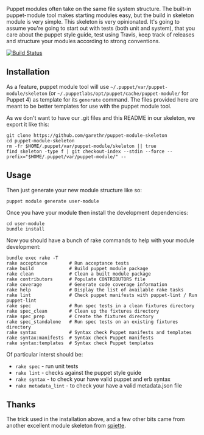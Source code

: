 Puppet modules often take on the same file system structure. The
built-in puppet-module tool makes starting modules easy, but the build
in skeleton module is very simple. This skeleton is very opinionated.
It's going to assume you're going to start out with tests (both unit and
system), that you care about the puppet style guide, test using Travis,
keep track of releases and structure your modules according to strong
conventions.

[![Build
Status](https://travis-ci.org/garethr/puppet-module-skeleton.svg?branch=master)](https://travis-ci.org/garethr/puppet-module-skeleton)

## Installation

As a feature, puppet module tool will use `~/.puppet/var/puppet-module/skeleton`
(or `~/.puppetlabs/opt/puppet/cache/puppet-module/` for Puppet 4) as template for
its `generate` command. The files provided here are meant to be better templates
for use with the puppet module tool.

As we don't want to have our .git files and this README in our skeleton, we export it like this:

    git clone https://github.com/garethr/puppet-module-skeleton
    cd puppet-module-skeleton
    rm -fr $HOME/.puppet/var/puppet-module/skeleton || true
    find skeleton -type f | git checkout-index --stdin --force --prefix="$HOME/.puppet/var/puppet-module/" --

## Usage

Then just generate your new module structure like so:

    puppet module generate user-module

Once you have your module then install the development dependencies:

    cd user-module
    bundle install

Now you should have a bunch of rake commands to help with your module
development:

    bundle exec rake -T
    rake acceptance        # Run acceptance tests
    rake build             # Build puppet module package
    rake clean             # Clean a built module package
    rake contributors      # Populate CONTRIBUTORS file
    rake coverage          # Generate code coverage information
    rake help              # Display the list of available rake tasks
    rake lint              # Check puppet manifests with puppet-lint / Run puppet-lint
    rake spec              # Run spec tests in a clean fixtures directory
    rake spec_clean        # Clean up the fixtures directory
    rake spec_prep         # Create the fixtures directory
    rake spec_standalone   # Run spec tests on an existing fixtures directory
    rake syntax            # Syntax check Puppet manifests and templates
    rake syntax:manifests  # Syntax check Puppet manifests
    rake syntax:templates  # Syntax check Puppet templates

Of particular interst should be:

* `rake spec` - run unit tests
* `rake lint` - checks against the puppet style guide
* `rake syntax` - to check your have valid puppet and erb syntax
* `rake metadata_lint` - to check your have a valid metadata.json file

## Thanks

The trick used in the installation above, and a few other bits came from
another excellent module skeleton from [spiette](https://github.com/spiette/puppet-module-skeleton).
